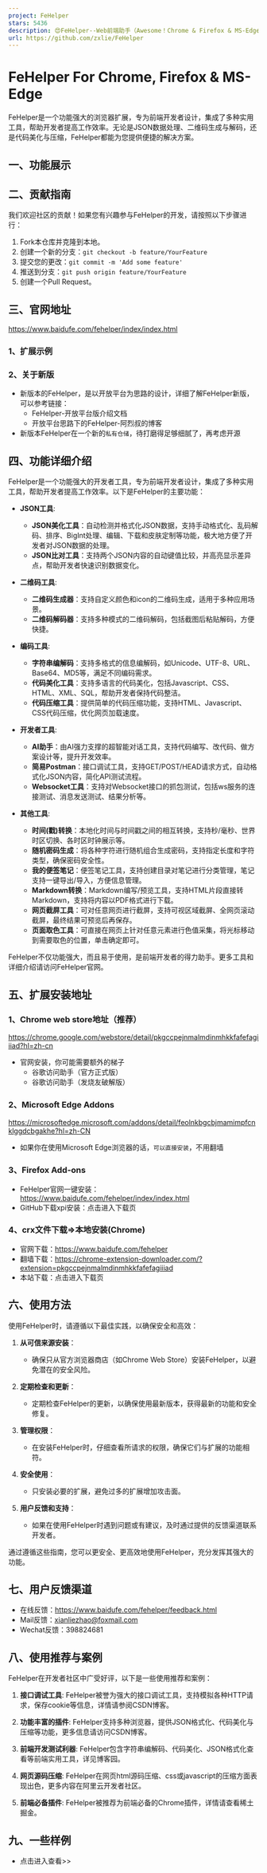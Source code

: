 ```yaml
---
project: FeHelper
stars: 5436
description: 😍FeHelper--Web前端助手（Awesome！Chrome & Firefox & MS-Edge Extension, All in one Toolbox!）
url: https://github.com/zxlie/FeHelper
---
```


FeHelper For Chrome, Firefox & MS-Edge
======================================

FeHelper是一个功能强大的浏览器扩展，专为前端开发者设计，集成了多种实用工具，帮助开发者提高工作效率。无论是JSON数据处理、二维码生成与解码，还是代码美化与压缩，FeHelper都能为您提供便捷的解决方案。

一、功能展示
------

二、贡献指南
------

我们欢迎社区的贡献！如果您有兴趣参与FeHelper的开发，请按照以下步骤进行：

1.  Fork本仓库并克隆到本地。
2.  创建一个新的分支：`git checkout -b feature/YourFeature`
3.  提交您的更改：`git commit -m 'Add some feature'`
4.  推送到分支：`git push origin feature/YourFeature`
5.  创建一个Pull Request。

三、官网地址
------

https://www.baidufe.com/fehelper/index/index.html

### 1、扩展示例

### 2、关于新版

-   新版本的FeHelper，是以开放平台为思路的设计，详细了解FeHelper新版，可以参考链接：
    -   FeHelper-开放平台版介绍文档
    -   开放平台思路下的FeHelper-阿烈叔的博客
-   新版本FeHelper在一个新的`私有仓储`，待打磨得足够细腻了，再考虑开源

四、功能详细介绍
--------

FeHelper是一个功能强大的开发者工具，专为前端开发者设计，集成了多种实用工具，帮助开发者提高工作效率。以下是FeHelper的主要功能：

-   **JSON工具**:
    
    -   **JSON美化工具**：自动检测并格式化JSON数据，支持手动格式化、乱码解码、排序、BigInt处理、编辑、下载和皮肤定制等功能，极大地方便了开发者对JSON数据的处理。
    -   **JSON比对工具**：支持两个JSON内容的自动键值比较，并高亮显示差异点，帮助开发者快速识别数据变化。
-   **二维码工具**:
    
    -   **二维码生成器**：支持自定义颜色和icon的二维码生成，适用于多种应用场景。
    -   **二维码解码器**：支持多种模式的二维码解码，包括截图后粘贴解码，方便快捷。
-   **编码工具**:
    
    -   **字符串编解码**：支持多格式的信息编解码，如Unicode、UTF-8、URL、Base64、MD5等，满足不同编码需求。
    -   **代码美化工具**：支持多语言的代码美化，包括Javascript、CSS、HTML、XML、SQL，帮助开发者保持代码整洁。
    -   **代码压缩工具**：提供简单的代码压缩功能，支持HTML、Javascript、CSS代码压缩，优化网页加载速度。
-   **开发者工具**:
    
    -   **AI助手**：由AI强力支撑的超智能对话工具，支持代码编写、改代码、做方案设计等，提升开发效率。
    -   **简易Postman**：接口调试工具，支持GET/POST/HEAD请求方式，自动格式化JSON内容，简化API测试流程。
    -   **Websocket工具**：支持对Websocket接口的抓包测试，包括ws服务的连接测试、消息发送测试、结果分析等。
-   **其他工具**:
    
    -   **时间(戳)转换**：本地化时间与时间戳之间的相互转换，支持秒/毫秒、世界时区切换、各时区时钟展示等。
    -   **随机密码生成**：将各种字符进行随机组合生成密码，支持指定长度和字符类型，确保密码安全性。
    -   **我的便签笔记**：便签笔记工具，支持创建目录对笔记进行分类管理，笔记支持一键导出/导入，方便信息管理。
    -   **Markdown转换**：Markdown编写/预览工具，支持HTML片段直接转Markdown，支持将内容以PDF格式进行下载。
    -   **网页截屏工具**：可对任意网页进行截屏，支持可视区域截屏、全网页滚动截屏，最终结果可预览后再保存。
    -   **页面取色工具**：可直接在网页上针对任意元素进行色值采集，将光标移动到需要取色的位置，单击确定即可。

FeHelper不仅功能强大，而且易于使用，是前端开发者的得力助手。更多工具和详细介绍请访问FeHelper官网。

五、扩展安装地址
--------

### 1、Chrome web store地址（推荐）

https://chrome.google.com/webstore/detail/pkgccpejnmalmdinmhkkfafefagiiiad?hl=zh-cn

-   官网安装，你可能需要额外的梯子
    -   谷歌访问助手（官方正式版）
    -   谷歌访问助手（发烧友破解版）

### 2、Microsoft Edge Addons

https://microsoftedge.microsoft.com/addons/detail/feolnkbgcbjmamimpfcnklggdcbgakhe?hl=zh-CN

-   如果你在使用Microsoft Edge浏览器的话，`可以直接安装`，不用翻墙

### 3、Firefox Add-ons

-   FeHelper官网一键安装： https://www.baidufe.com/fehelper/index/index.html
-   GitHub下载xpi安装：点击进入下载页

### 4、crx文件下载=>本地安装(Chrome)

-   官网下载：https://www.baidufe.com/fehelper
-   翻墙下载：https://chrome-extension-downloader.com/?extension=pkgccpejnmalmdinmhkkfafefagiiiad
-   本站下载：点击进入下载页

六、使用方法
------

使用FeHelper时，请遵循以下最佳实践，以确保安全和高效：

1.  **从可信来源安装**：
    
    -   确保只从官方浏览器商店（如Chrome Web Store）安装FeHelper，以避免潜在的安全风险。
2.  **定期检查和更新**：
    
    -   定期检查FeHelper的更新，以确保使用最新版本，获得最新的功能和安全修复。
3.  **管理权限**：
    
    -   在安装FeHelper时，仔细查看所请求的权限，确保它们与扩展的功能相符。
4.  **安全使用**：
    
    -   只安装必要的扩展，避免过多的扩展增加攻击面。
5.  **用户反馈和支持**：
    
    -   如果在使用FeHelper时遇到问题或有建议，及时通过提供的反馈渠道联系开发者。

通过遵循这些指南，您可以更安全、更高效地使用FeHelper，充分发挥其强大的功能。

七、用户反馈渠道
--------

-   在线反馈：https://www.baidufe.com/fehelper/feedback.html
-   Mail反馈：xianliezhao@foxmail.com
-   Wechat反馈：398824681  
    

八、使用推荐与案例
---------

FeHelper在开发者社区中广受好评，以下是一些使用推荐和案例：

1.  **接口调试工具**: FeHelper被誉为强大的接口调试工具，支持模拟各种HTTP请求，保存cookie等信息，详情请参阅CSDN博客。
    
2.  **功能丰富的插件**: FeHelper支持多种浏览器，提供JSON格式化、代码美化与压缩等功能，更多信息请访问CSDN博客。
    
3.  **前端开发测试利器**: FeHelper包含字符串编解码、代码美化、JSON格式化查看等前端实用工具，详见博客园。
    
4.  **网页源码压缩**: FeHelper在网页html源码压缩、css或javascript的压缩方面表现出色，更多内容在阿里云开发者社区。
    
5.  **前端必备插件**: FeHelper被推荐为前端必备的Chrome插件，详情请查看稀土掘金。
    

九、一些样例
------

-   点击进入查看>>
